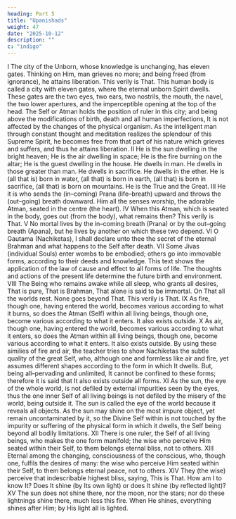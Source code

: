 ```yaml
---
heading: Part 5
title: "Upanishads"
weight: 47
date: "2025-10-12"
description: ""
c: "indigo"
---
```



I
The city of the Unborn, whose knowledge is unchanging, has eleven gates. Thinking on
Him, man grieves no more; and being freed (from ignorance), he attains liberation. This
verily is That.
This human body is called a city with eleven gates, where the eternal unborn Spirit dwells.
These gates are the two eyes, two ears, two nostrils, the mouth, the navel, the two lower
apertures, and the imperceptible opening at the top of the head. The Self or Atman holds
the position of ruler in this city; and being above the modifications of birth, death and all
human imperfections, It is not affected by the changes of the physical organism. As the
intelligent man through constant thought and meditation realizes the splendour of this
Supreme Spirit, he becomes free from that part of his nature which grieves and suffers,
and thus he attains liberation.
II
He is the sun dwelling in the bright heaven; He is the air dwelling in space; He is the fire
burning on the altar; He is the guest dwelling in the house. He dwells in man. He dwells in
those greater than man. He dwells in sacrifice. He dwells in the ether. He is (all that is)
born in water, (all that) is born in earth, (all that) is born in sacrifice, (all that) is born on
mountains. He is the True and the Great.
III
He it is who sends the (in–coming) Prana (life–breath) upward and throws the (out–going)
breath downward. Him all the senses worship, the adorable Atman, seated in the centre
(the heart).
IV
When this Atman, which is seated in the body, goes out (from the body), what remains
then? This verily is That.
V
No mortal lives by the in–coming breath (Prana) or by the out–going breath (Apana), but
he lives by another on which these two depend.
VI
O Gautama (Nachiketas), I shall declare unto thee the secret of the eternal Brahman and
what happens to the Self after death.
VII
Some Jivas (individual Souls) enter wombs to be embodied; others go into immovable
forms, according to their deeds and knowledge.
This text shows the application of the law of cause and effect to all forms of life. The
thoughts and actions of the present life determine the future birth and environment.
VIII
The Being who remains awake while all sleep, who grants all desires, That is pure, That is
Brahman, That alone is said to be immortal. On That all the worlds rest. None goes
beyond That. This verily is That.
IX
As fire, though one, having entered the world, becomes various according to what it burns,
so does the Atman (Self) within all living beings, though one, become various according to
what it enters. It also exists outside.
X
As air, though one, having entered the world, becomes various according to what it enters,
so does the Atman within all living beings, though one, become various according to what
it enters. It also exists outside.
By using these similies of fire and air, the teacher tries to show Nachiketas the subtle
quality of the great Self, who, although one and formless like air and fire, yet assumes
different shapes according to the form in which It dwells. But, being all–pervading and
unlimited, It cannot be confined to these forms; therefore it is said that It also exists outside
all forms.
XI
As the sun, the eye of the whole world, is not defiled by external impurities seen by the
eyes, thus the one inner Self of all living beings is not defiled by the misery of the world,
being outside it.
The sun is called the eye of the world because it reveals all objects. As the sun may shine
on the most impure object, yet remain uncontaminated by it, so the Divine Self within is not
touched by the impurity or suffering of the physical form in which it dwells, the Self being
beyond all bodily limitations.
XII
There is one ruler, the Self of all living beings, who makes the one form manifold; the wise
who perceive Him seated within their Self, to them belongs eternal bliss, not to others.
XIII
Eternal among the changing, consciousness of the conscious, who, though one, fulfils the
desires of many: the wise who perceive Him seated within their Self, to them belongs
eternal peace, not to others.
XIV
They (the wise) perceive that indescribable highest bliss, saying, This is That. How am I to
know It? Does It shine (by Its own light) or does It shine (by reflected light)?
XV
The sun does not shine there, nor the moon, nor the stars; nor do these lightnings shine
there, much less this fire. When He shines, everything shines after Him; by His light all is
lighted.

